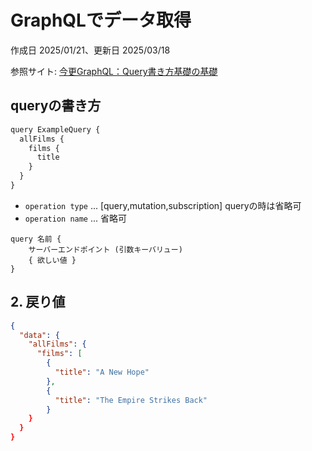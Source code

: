 # GraphQLでデータ取得

作成日 2025/01/21、更新日 2025/03/18

参照サイト: [今更GraphQL：Query書き方基礎の基礎](https://zenn.dev/soma3134/articles/cb6b9de2564fb6)

## queryの書き方

```javascript
query ExampleQuery {
  allFilms {
    films {
      title
    }
  }
}
```

- `operation type` ... [query,mutation,subscription] queryの時は省略可
- `operation name` ... 省略可

```text
query 名前 {
    サーバーエンドポイント (引数キーバリュー)
    { 欲しい値 }
}
```

## 2. 戻り値

```json
{
  "data": {
    "allFilms": {
      "films": [
        {
          "title": "A New Hope"
        },
        {
          "title": "The Empire Strikes Back"
        }
    }
  }
}
```
